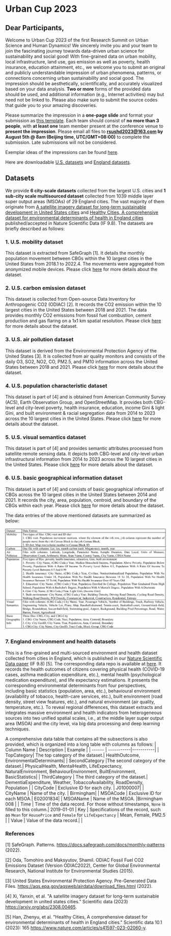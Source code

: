 # Urban Cup 2023

## Dear Participants,
Welcome to Urban Cup 2023 of the first Research Summit on Urban Science and Human Dynamics! We sincerely invite you and your team to join the fascinating journey towards data-driven urban science for sustainability and social good! With fine-grained data on urban mobility, local infrastructure, land use, gas emission as well as poverty, health insurance, education attainment, etc., we welcome you to submit an original and publicly understandable impression of urban phenomena, patterns, or connections concerning urban sustainability and social good. The impression should be aesthetically, scientifically, and accurately visualized based on your data analysis. **Two or more** forms of the provided data should be used, and additional information (e.g., Internet activities) may but need not be linked to. Please also make sure to submit the source codes that guide you to your amazing discoveries.

Please summarize the impression in a **one-page slide** and format your submission as [this template](Submission_Format.pptx). Each team should consist of **no more than 3 people**, with **at least one** team member present at the conference venue to **present the impression**. Please email all files to **rsushd2023@163.com by August 5th @ 8am (Beijing time, UTC/GMT+08:00)** to complete the submission. Late submissions will not be considered. 

Exemplar ideas of the impressions can be found [here](src/Exemplar_Ideas.md). 

Here are downloadable [U.S. datasets](https://cloud.tsinghua.edu.cn/d/98a3d3ceb3e34333bf7f/) and [England datasets](https://github.com/0oshowero0/HealthyCitiesDataset).

## Datasets
We provide **6 city-scale datasets** collected from the largest U.S. cities and **1 sub-city scale multisourced dataset** collected from 1039 middle layer super output areas (MSOAs) of 29 England cities. The vast majority of them originate from [A satellite imagery dataset for long-term sustainable development in United States cities](https://arxiv.org/abs/2308.00465) and [Healthy Cities, A comprehensive dataset for environmental determinants of health in England cities](https://www.nature.com/articles/s41597-023-02060-y) published/accepted in Nature Scientific Data (IF 9.8). The datasets are briefly described as follows: 

### 1. U.S. mobility dataset
This dataset is extracted from SafeGraph [1]. It details the monthly population movement between CBGs within the 10 largest cities in the United States from 2018.1 to 2022.4. The movements were aggregated from anonymized mobile devices. Please click [here](Data_Description/Mobility/Readme.md) for more details about the dataset.

### 2. U.S. carbon emission dataset
This dataset is collected from Open-source Data Inventory for Anthropogenic CO2 (ODIAC) [2]. It records the CO2 emission within the 10 largest cities in the United States between 2018 and 2021. The data provides monthly CO2 emissions from fossil fuel combustion, cement production and gas flaring on a 1x1 km spatial resolution. Please click [here](Data_Description/Carbon/Readme.md) for more details about the dataset.

### 3. U.S. air pollution dataset
This dataset is derived from the Environmental Protection Agency of the United States [3]. It is collected from air quality monitors and consists of the daily O3, SO2, NO2, CO, PM2.5, and PM10 information across the United States between 2018 and 2021. Please click [here](Data_Description/Air_Pollution/Readme.md) for more details about the dataset.

### 4. U.S. population characteristic dataset
This dataset is part of [4] and is obtained from American Community Survey (ACS), Earth Observation Group, and OpenStreetMap. It provides both CBG-level and city-level poverty, health insurance, education, income Gini & light Gini, and built environment & racial segregation data from 2014 to 2023 across the 10 largest cities in the United States. Please click [here](Data_Description/Population/Readme.md) for more details about the dataset.

### 5. U.S. visual semantics dataset
This dataset is part of [4] and provides semantic attributes processed from satellite remote sensing data. It depicts both CBG-level and city-level urban infrastructural information from 2014 to 2023 across the 10 largest cities in the United States. Please click [here](Data_Description/Visual_Semantics/Readme.md) for more details about the dataset.

### 6. U.S. basic geographical information dataset
This dataset is part of [4] and consists of basic geographical information of CBGs across the 10 largest cities in the United States between 2014 and 2021. It records the city, area, population, centroid, and boundary of the CBGs within each year. Please click [here](Data_Description/Basic_Geographic_Info/Readme.md) for more details about the dataset.

The data entries of the above mentioned datasets are summarized as below:

![Image text](Data_Description/Data.png)

### 7. England environment and health datasets

This is a fine-grained and multi-sourced environment and health dataset collected from cities in England, which is published in our [Nature Scientific Data paper](https://www.nature.com/articles/s41597-023-02060-y) (IF 9.8) [5]. The corresponding data repo is available at [here](https://github.com/0oshowero0/HealthyCitiesDataset). It records the health outcomes of citizens covering physical health (COVID-19 cases, asthma medication expenditure, etc.), mental health (psychological medication expenditure), and life expectancy estimations. It presents the corresponding environmental determinants from four perspectives, including basic statistics (population, area, etc.), behavioural environment (availability of tobacco, health-care services, etc.), built environment (road density, street view features, etc.), and natural environment (air quality, temperature, etc.). To reveal regional differences, this dataset extracts and integrates massive environment and health indicators from heterogeneous sources into two unified spatial scales, i.e., at the middle layer super output area (MSOA) and the city level, via big data processing and deep learning techniques.

A comprehensive data table that contains all the subsections is also provided, which is organized into a long table with columns as follows:
| Column Name | Description | Example |
| ------ | -----------|-----------|
| TopCategory| The top category of the dataset.| HealthOutcome, EnvironmentalDeterminants|
| SecondCategory |The second category of the dataset.| PhysicalHealth, MentalHealth, LifeExpectancy, NaturalEnvironment, BehaviourEnvironment, BuiltEnvironment, BasicStatistics|
| ThirdCategory | The third category of the dataset.| DementiaExpenditure, Weather, TobaccoAvailability, RoadDensity, Population |
| CityCode | Exclusive ID for each city. | J01000007|
| CityName | Name of the city. | Birmingham|
| MSOACode | Exclusive ID for each MSOA.| E02001834|
| MSOAName | Name of the MSOA. |Birmingham 008 |
| Time | Time of the data record. For those without timestamps, `None` is filled to this column.| 2019-01-01
| Key | Specifications of the record, such as  `Mean` for `HousePrice` and `Female` for `LifeExpectancy` |  Mean, Female, PM2.5 |
| Value | Value of the data record.| |

### References
[1] SafeGraph. Patterns. https://docs.safegraph.com/docs/monthly-patterns (2022).

[2] Oda, Tomohiro and Maksyutov, Shamil. ODIAC Fossil Fuel CO2 Emissions Dataset (Version ODIAC2022), Center for Global Environmental Research, National Institute for Environmental Studies (2015).

[3] United States Environmental Protection Agency. Pre-Generated Data Files. https://aqs.epa.gov/aqsweb/airdata/download_files.html (2022).

[4] Xi, Yanxin, et al. "A satellite imagery dataset for long-term sustainable development in united states cities." Scientific data (2023) https://arxiv.org/abs/2308.00465. 

[5] Han, Zhenyu, et al. "Healthy Cities, A comprehensive dataset for environmental determinants of health in England cities." Scientific data 10.1 (2023): 165 https://www.nature.com/articles/s41597-023-02060-y.
